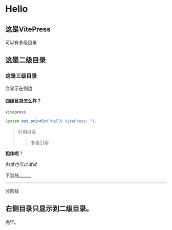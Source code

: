 # Hello

## 这是VitePress

可以有多级目录

## 这是二级目录

### 这是三级目录

会显示在侧边

#### 四级目录怎么样？

`vitepress`

```java
System.out.println("HellO VitePress! ");
```

> 引用以及
>
> > 多级引用

**粗体呢**？

*斜体也可以试试*



下划线______

---

分割线

## 右侧目录只显示到二级目录。

完毕。

